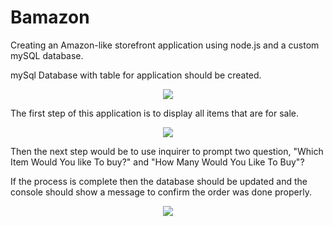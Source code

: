 # Bamazon
Creating an Amazon-like storefront application using node.js and a custom mySQL database.

mySql Database with table for application should be created.

<p align="center">
  <img src="mysqldatabase.jpg" />
</p>

The first step of this application is to display all items that are for sale. 

<p align="center">
  <img src="bamazon.jpg" />
</p>

Then the next step would be to use inquirer to prompt two question, "Which Item Would You like To buy?" and "How Many Would You Like To Buy"?

If the process is complete then the database should be updated and the console should show a message to confirm the order was done properly.

<p align="center">
  <img src="bamazon3.jpg" />
</p>



